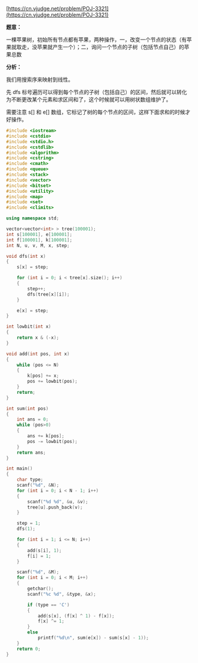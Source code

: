 [https://cn.vjudge.net/problem/POJ-3321](https://cn.vjudge.net/problem/POJ-3321)

**题意：**

一棵苹果树，初始所有节点都有苹果，两种操作，一，改变一个节点的状态（有苹果就取走，没苹果就产生一个）；二，询问一个节点的子树（包括节点自己）的苹果总数

**分析：**

我们用搜索序来映射到线性。

先 dfs 标号遍历可以得到每个节点的子树（包括自己）的区间，然后就可以转化为不断更改某个元素和求区间和了，这个时候就可以用树状数组维护了。

需要注意 s[] 和 e[] 数组，它标记了树的每个节点的区间，这样下面求和的时候才好操作。

```c++
#include <iostream>
#include <cstdio>
#include <stdio.h>
#include <cstdlib>
#include <algorithm>
#include <cstring>
#include <cmath>
#include <queue>
#include <stack>
#include <vector>
#include <bitset>
#include <utility>
#include <map>
#include <set>
#include <climits>

using namespace std;

vector<vector<int> > tree(100001);
int s[100001], e[100001];
int f[100001], k[100001];
int N, u, v, M, x, step;

void dfs(int x)
{
	s[x] = step;

	for (int i = 0; i < tree[x].size(); i++)
	{
		step++;
		dfs(tree[x][i]);
	}

	e[x] = step;
}

int lowbit(int x)
{
	return x & (-x);
}

void add(int pos, int x)
{
	while (pos <= N)
	{
		k[pos] += x;
		pos += lowbit(pos);
	}
	return;
}

int sum(int pos)
{
	int ans = 0;
	while (pos>0)
	{
		ans += k[pos];
		pos -= lowbit(pos);
	}
	return ans;
}

int main()
{
	char type;
	scanf("%d", &N);
	for (int i = 0; i < N - 1; i++)
	{
		scanf("%d %d", &u, &v);
		tree[u].push_back(v);
	}

	step = 1;
	dfs(1);

	for (int i = 1; i <= N; i++)
	{
		add(s[i], 1);
		f[i] = 1;
	}

	scanf("%d", &M);
	for (int i = 0; i < M; i++)
	{
		getchar();
		scanf("%c %d", &type, &x);

		if (type == 'C')
		{
			add(s[x], (f[x] ^ 1) - f[x]);
			f[x] ^= 1;
		}
		else
			printf("%d\n", sum(e[x]) - sum(s[x] - 1));
	}
	return 0;
}
```
